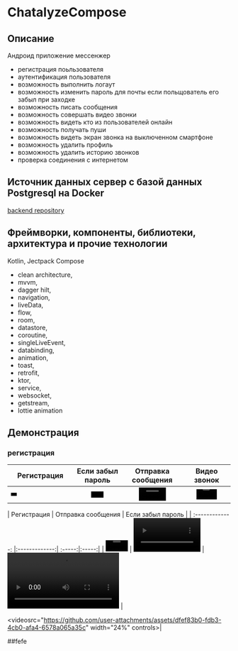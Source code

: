 # ChatalyzeCompose

## Описание 
Андроид приложение мессенжер
- регистрация поьльзователя
- аутентификация пользователя
- возможность выполнить логаут
- возможность изменить пароль для почты если польщователь его забыл при заходке
- возможность писать сообщения
- возможность совершать видео звонки
- возможность видеть кто из пользователей онлайн
- возможность получать пуши
- возможность видеть экран звонка на выключенном смартфоне
- возможность удалить профиль
- возможность удалить историю звонков
- проверка соединения с интернетом

## Источник данных сервер с базой данных Postgresql на Docker
[backend repository](https://github.com/RomanMarinov/ChatalyzeBackendKtor)

## Фреймворки, компоненты, библиотеки, архитектура и прочие технологии 
Kotlin, Jectpack Compose

- clean architecture, <br/>
- mvvm, <br/>
- dagger hilt, <br/>
- navigation, <br/>
- liveData, <br/>
- flow, <br/>
- room, <br/>
- datastore, <br/>
- coroutine, <br/>
- singleLiveEvent, <br/>
- databinding, <br/>
- animation, <br/>
- toast, <br/>
- retrofit, <br/>
- ktor, <br/>
- service, <br/>
- websocket, <br/>
- getstream, <br/>
- lottie animation <br/>

## Демонстрация  

### регистрация


| Регистрация        | Если забыл пароль          | Отправка сообщения  | Видео звонок  |
| ------------- |:-------------:| :-----:|:-----:|
| <video src="https://github.com/user-attachments/assets/c82aa779-7c4f-48c8-b84f-603ac13f13d6" width="10%"></video>       | <video src="https://github.com/user-attachments/assets/5b6cacae-9ba2-4f49-8aad-34a1ca0fc850" width="30%" controls="false"></video> | <video src="https://github.com/user-attachments/assets/112ba61d-265c-4628-bed8-36155307fabe" width="50%" controls></video> |<video src="https://github.com/user-attachments/assets/dfef83b0-fdb3-4cb0-afa4-6578a065a35c" width="50%" controls></video> |


| Регистрация        | Отправка сообщения           | Если забыл пароль  |
| :-------------: |:-------------:| :-----:|:-----:|
|  <video src="https://github.com/user-attachments/assets/c82aa779-7c4f-48c8-b84f-603ac13f13d6" width="10%"></video>     | 
<video src="https://github.com/user-attachments/assets/112ba61d-265c-4628-bed8-36155307fabe" width="30%" controls="false"></video> |
<video src="https://github.com/user-attachments/assets/5b6cacae-9ba2-4f49-8aad-34a1ca0fc850" width="50%" controls></video> |


<videosrc="https://github.com/user-attachments/assets/dfef83b0-fdb3-4cb0-afa4-6578a065a35c" width="24%" controls></video>|

##fefe


